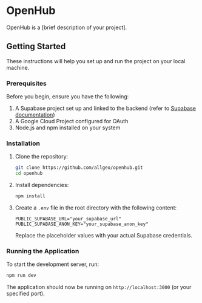 # OpenHub

OpenHub is a [brief description of your project].

## Getting Started

These instructions will help you set up and run the project on your local machine.

### Prerequisites

Before you begin, ensure you have the following:

1. A Supabase project set up and linked to the backend (refer to [Supabase documentation](https://supabase.com/docs))
2. A Google Cloud Project configured for OAuth
3. Node.js and npm installed on your system

### Installation

1. Clone the repository:
   ```bash
   git clone https://github.com/allgeo/openhub.git
   cd openhub
   ```

2. Install dependencies:
   ```bash
   npm install
   ```

3. Create a `.env` file in the root directory with the following content:
   ```
   PUBLIC_SUPABASE_URL="your_supabase_url"
   PUBLIC_SUPABASE_ANON_KEY="your_supabase_anon_key"
   ```
   Replace the placeholder values with your actual Supabase credentials.

### Running the Application

To start the development server, run:

```bash
npm run dev
```

The application should now be running on `http://localhost:3000` (or your specified port).
